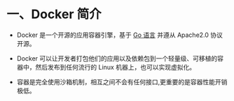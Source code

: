 # 一、Docker 简介

- Docker 是一个开源的应用容器引擎，基于 [Go 语言](https://www.runoob.com/go/go-tutorial.html) 并遵从 Apache2.0 协议开源。

- Docker 可以让开发者打包他们的应用以及依赖包到一个轻量级、可移植的容器中，然后发布到任何流行的 Linux 机器上，也可以实现虚拟化。

- 容器是完全使用沙箱机制，相互之间不会有任何接口,更重要的是容器性能开销极低。
